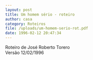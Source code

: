 ```yaml
---
layout: post
title: Um homem sério - roteiro
author: casa
category: Roteiros
file: /uploads/um-homem-serio-rot.pdf
date: 1996-02-12 20:47:34
---
```

Roteiro de José Roberto Torero\
Versão 12/02/1996